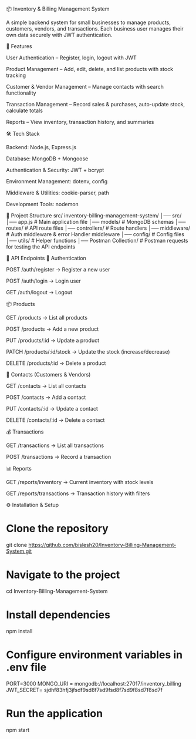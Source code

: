 📦 Inventory & Billing Management System

A simple backend system for small businesses to manage products, customers, vendors, and transactions.
Each business user manages their own data securely with JWT authentication.

🚀 Features

User Authentication – Register, login, logout with JWT

Product Management – Add, edit, delete, and list products with stock tracking

Customer & Vendor Management – Manage contacts with search functionality

Transaction Management – Record sales & purchases, auto-update stock, calculate totals

Reports – View inventory, transaction history, and summaries

🛠️ Tech Stack

Backend: Node.js, Express.js

Database: MongoDB + Mongoose

Authentication & Security: JWT + bcrypt

Environment Management: dotenv, config

Middleware & Utilities: cookie-parser, path

Development Tools: nodemon

📂 Project Structure
src/
inventory-billing-management-system/
│── src/
│── app.js # Main application file
│── models/ # MongoDB schemas
│── routes/ # API route files
│── controllers/ # Route handlers
│── middleware/ # Auth middleware & error Handler middleware
│── config/ # Config files
│── utils/ # Helper functions
│── Postman Collection/ # Postman requests for testing the API endpoints

📑 API Endpoints
🔑 Authentication

POST /auth/register → Register a new user

POST /auth/login → Login user

GET /auth/logout → Logout

📦 Products

GET /products → List all products

POST /products → Add a new product

PUT /products/:id → Update a product

PATCH /products/:id/stock → Update the stock (increase/decrease)

DELETE /products/:id → Delete a product

👥 Contacts (Customers & Vendors)

GET /contacts → List all contacts

POST /contacts → Add a contact

PUT /contacts/:id → Update a contact

DELETE /contacts/:id → Delete a contact

💰 Transactions

GET /transactions → List all transactions

POST /transactions → Record a transaction

📊 Reports

GET /reports/inventory → Current inventory with stock levels

GET /reports/transactions → Transaction history with filters

⚙️ Installation & Setup

# Clone the repository

git clone https://github.com/bislesh20/Inventory-Billing-Management-System.git

# Navigate to the project

cd Inventory-Billing-Management-System

# Install dependencies

npm install

# Configure environment variables in .env file

PORT=3000
MONGO_URI = mongodb://localhost:27017/inventory_billing
JWT_SECRET= sjdhf83hfj3jfsdf9sd8f7sd9fsd8f7sd9f8sd7f8sd7f

# Run the application

npm start
